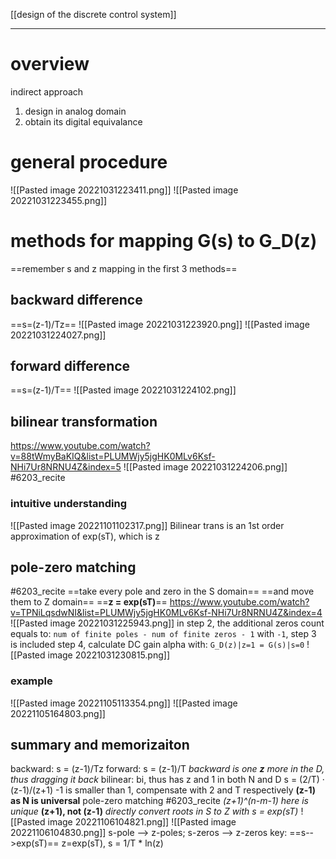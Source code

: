 [[design of the discrete control system]]
****
# overview
indirect approach
1. design in analog domain
2. obtain its digital equivalance
# general procedure
![[Pasted image 20221031223411.png]]
![[Pasted image 20221031223455.png]]

# methods for mapping G(s) to G_D(z)
==remember s and z mapping in the first 3 methods==
## backward difference
==s=(z-1)/Tz==
![[Pasted image 20221031223920.png]]
![[Pasted image 20221031224027.png]]
## forward difference
==s=(z-1)/T==
![[Pasted image 20221031224102.png]]

## bilinear transformation
https://www.youtube.com/watch?v=88tWmyBaKIQ&list=PLUMWjy5jgHK0MLv6Ksf-NHi7Ur8NRNU4Z&index=5
![[Pasted image 20221031224206.png]]
#6203_recite 
### intuitive understanding
![[Pasted image 20221101102317.png]]
Bilinear trans is an 1st order approximation of exp(sT), which is z
## pole-zero matching
#6203_recite 
==take every pole and zero in the S domain==
==and move them to Z domain==
==**z = exp(sT)**==
https://www.youtube.com/watch?v=TPNiLqsdwNI&list=PLUMWjy5jgHK0MLv6Ksf-NHi7Ur8NRNU4Z&index=4
![[Pasted image 20221031225943.png]]
in step 2, the additional zeros count equals to:
`num of finite poles - num of finite zeros - 1`
with `-1`, step 3 is included
step 4, calculate DC gain alpha with:
`G_D(z)|z=1 = G(s)|s=0`
![[Pasted image 20221031230815.png]]
### example
![[Pasted image 20221105113354.png]]
![[Pasted image 20221105164803.png]]

## summary and memorizaiton
backward: s = (z-1)/Tz
forward: s = (z-1)/T
	_backward is one **z** more in the D, thus dragging it back_
bilinear:
bi, thus has z and 1 in both N and D
s = (2/T) · (z-1)/(z+1)
	-1 is smaller than 1, compensate with 2 and T respectively
	**(z-1) as N is universal**
pole-zero matching
#6203_recite 
_(z+1)^(n-m-1) here is unique_
**(z+1), not (z-1)**
_directly convert roots in S to Z with s = exp(sT)_
![[Pasted image 20221106104821.png]]
![[Pasted image 20221106104830.png]]
s-pole --> z-poles; s-zeros --> z-zeros
key: ==s-->exp(sT)==
z=exp(sT), s = 1/T * ln(z)
